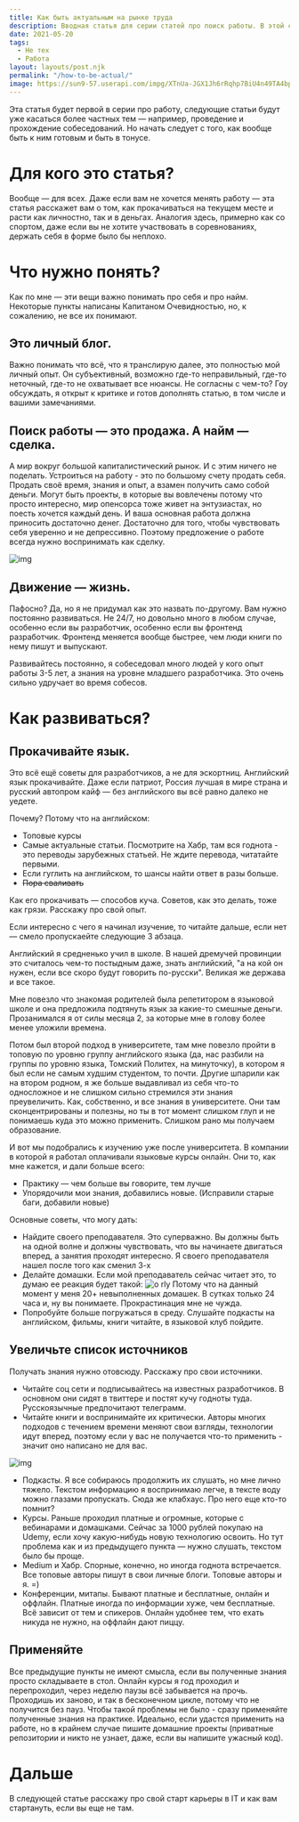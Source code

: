```yaml
---
title: Как быть актуальным на рынке труда
description: Вводная статья для серии статей про поиск работы. В этой статье будем рассматривать советы как вообще быть актуальным, получать новые знания, чтобы не бояться сменить работу
date: 2021-05-20
tags:
  - Не тех
  - Работа
layout: layouts/post.njk
permalink: "/how-to-be-actual/"
image: https://sun9-57.userapi.com/impg/XTnUa-JGX1Jh6rRqhp7BiU4n49TA4bpVUSzyiA/wYSpsEYKuxU.jpg?size=640x360&quality=96&sign=3f8d648ef4fbbe228137cc66f109db7a&type=album
---
```


Эта статья будет первой в серии про работу, следующие статьи будут уже касаться более частных тем — например, проведение и прохождение собеседований. Но начать следует с того, как вообще быть к ним готовым и быть в тонусе.

# Для кого это статья?

Вообще — для всех. Даже если вам не хочется менять работу — эта статья расскажет вам о том, как прокачиваться на текущем месте и расти как личностно, так и в деньгах. Аналогия здесь, примерно как со спортом, даже если вы не хотите участвовать в соревнованиях, держать себя в форме было бы неплохо.

# Что нужно понять?

Как по мне — эти вещи важно понимать про себя и про найм. Некоторые пункты написаны Капитаном Очевидностью, но, к сожалению, не все их понимают.

## Это личный блог.

Важно понимать что всё, что я транслирую далее, это полностью мой личный опыт. Он субъективный, возможно где-то неправильный, где-то неточный, где-то не охватывает все нюансы. Не согласны с чем-то? Гоу обсуждать, я открыт к критике и готов дополнять статью, в том числе и вашими замечаниями.

## Поиск работы — это продажа. А найм — сделка.

А мир вокруг большой капиталистический рынок. И с этим ничего не поделать. Устроиться на работу - это по большому счету продать себя. Продать своё время, знания и опыт, а взамен получить само собой деньги. Могут быть проекты, в которые вы вовлечены потому что просто интересно, мир опенсорса тоже живет на энтузиастах, но поесть хочется каждый день. И ваша основная работа должна приносить достаточно денег. Достаточно для того, чтобы чувствовать себя уверенно и не депрессивно. Поэтому предложение о работе всегда нужно воспринимать как сделку.

![img](https://sun9-23.userapi.com/impg/VTPwrjYMuDplzqyPRBFCPiv2J4T7a1Qu7xvr1g/OTPTIL5xcP8.jpg?size=695x420&quality=96&sign=ed847ed6654e257cca3e8b9890757361&type=album)

## Движение — жизнь.

Пафосно? Да, но я не придумал как это назвать по-другому. Вам нужно постоянно развиваться. Не 24/7, но довольно много в любом случае, особенно если вы разработчик, особенно если вы фронтенд разработчик. Фронтенд меняется вообще быстрее, чем люди книги по нему пишут и выпускают.

Развивайтесь постоянно, я собеседовал много людей у кого опыт работы 3-5 лет, а знания на уровне младшего разработчика. Это очень сильно удручает во время собесов.

# Как развиваться?

## Прокачивайте язык.

Это всё ещё советы для разработчиков, а не для эскортниц. Английский язык прокачивайте. Даже если патриот, Россия лучшая в мире страна и русский автопром кайф — без английского вы всё равно далеко не уедете.

Почему? Потому что на английском:

* Топовые курсы
* Самые актуальные статьи. Посмотрите на Хабр, там вся годнота - это переводы зарубежных статьей. Не ждите перевода, читатайте первыми.
* Если гуглить на английском, то шансы найти ответ в разы больше.
* ~~Пора сваливать~~

Как его прокачивать — способов куча. Советов, как это делать, тоже как грязи. Расскажу про свой опыт.

Если интересно с чего я начинал изучение, то читайте дальше, если нет — смело пропускаейте следующие 3 абзаца.

Английский я средненько учил в школе. В нашей дремучей провинции это считалось чем-то постыдным даже, знать английский, "а на кой он нужен, если все скоро будут говорить по-русски". Великая же держава и все такое.

Мне повезло что знакомая родителей была репетитором в языковой школе и она предложила подтянуть язык за какие-то смешные деньги. Прозанимался я от силы месяца 2, за которые мне в голову более менее уложили времена.

Потом был второй подход в университете, там мне повезло пройти в топовую по уровню группу английского языка (да, нас разбили на группы по уровню языка, Томский Политех, на минуточку), в котором я был если не самым худшим студентом, то почти. Другие шпарили как на втором родном, я же больше выдавливал из себя что-то односложное и не слишком сильно стремился эти знания преувеличить. Как, собственно, и все знания в университете. Они там сконцентрированы и полезны, но ты в тот момент слишком глуп и не понимаешь куда это можно применить. Слишком рано мы получаем образование.

И вот мы подобрались к изучению уже после университета. В компании в которой я работал оплачивали языковые курсы онлайн. Они то, как мне кажется, и дали больше всего:

* Практику — чем больше вы говорите, тем лучше
* Упорядочили мои знания, добавились новые. (Исправили старые баги, добавили новые)

Основные советы, что могу дать:

* Найдите своего преподавателя. Это суперважно. Вы должны быть на одной волне и должны чувствовать, что вы начинаете двигаться вперед, а занятия проходят интересно. Я своего преподавателя нашел после того как сменил 3-х
* Делайте домашки. Если мой преподаватель сейчас читает это, то думаю ее реакция будет такой:
  ![o rly](https://sun9-17.userapi.com/impg/5QWawE09VhpjVXj-gnTWSsBDGOpimpPjePuOxw/L3-haVd9uAY.jpg?size=675x448&quality=96&sign=9d362e55fbccc79341e235222651c44a&type=album)
  Потому что на данный момент у меня 20+ невыполненных домашек. В сутках только 24 часа и, ну вы понимаете. Прокрастинация мне не чужда.
* Попробуйте больше погружаться в среду. Слушайте подкасты на английском, фильмы, книги читайте, в языковой клуб пойдите.

## Увеличьте список источников

Получать знания нужно отовсюду. Расскажу про свои источники.

* Читайте соц сети и подписывайтесь на известных разработчиков. В основном они сидят в твиттере и постят кучу годноты туда. Русскоязычные предпочитают телеграмм.
* Читайте книги и воспринимайте их критически. Авторы многих подходов с течением времени меняют свои взгляды, технологии идут вперед, поэтому если у вас не получается что-то применить - значит оно написано не для вас.

![img](https://sun9-51.userapi.com/impg/PV3TlVvU9szg_8lLddEwhebASKyNJGilMGfXhw/fp6unDO4A0Y.jpg?size=600x331&quality=96&sign=4e6cf69149934fb943cb6b06680ff342&type=album)

* Подкасты. Я все собираюсь продолжить их слушать, но мне лично тяжело. Текстом информацию я воспринимаю легче, в тексте воду можно глазами пропускать. Сюда же клабхаус. Про него еще кто-то помнит?
* Курсы. Раньше проходил платные и огромные, которые с вебинарами и домашками. Сейчас за 1000 рублей покупаю на Udemy, если хочу какую-нибудь новую технологию освоить. Но тут проблема как и из предыдущего пункта — нужно слушать, текстом было бы проще.
* Medium и Хабр. Спорные, конечно, но иногда годнота встречается. Все топовые авторы пишут в свои личные блоги. Топовые авторы и я. =)
* Конференции, митапы. Бывают платные и бесплатные, онлайн и оффлайн. Платные иногда по информации хуже, чем бесплатные. Всё зависит от тем и спикеров. Онлайн удобнее тем, что ехать никуда не нужно, на оффлайн дают пиццу.

## Применяйте

Все предыдущие пункты не имеют смысла, если вы полученные знания просто складываете в стол. Онлайн курсы я год проходил и перепроходил, через неделю паузы всё забывается на прочь. Проходишь их заново, и так в бесконечном цикле, потому что не получится без пауз. Чтобы такой проблемы не было - сразу применяйте полученные знания на практике. Идеально, если удастся применить на работе, но в крайнем случае пишите домашние проекты (приватные репозитории и никто не узнает, даже, если вы напишите ужасный код).

# Дальше

В следующей статье расскажу про свой старт карьеры в IT и как вам стартануть, если вы еще не там.
